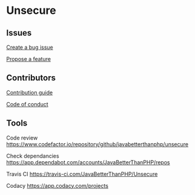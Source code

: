 # Unsecure

## Issues

[Create a bug issue](https://github.com/kevinlonguet/Unsecure/issues/new?template=bug_issue.md)

[Propose a feature](https://github.com/kevinlonguet/Unsecure/issues/new?feature_issue.md)

## Contributors

[Contribution guide](https://github.com/JavaBetterThanPHP/Unsecure/blob/master/CONTRIBUTING.md)  

[Code of conduct](https://github.com/JavaBetterThanPHP/Unsecure/blob/master/CODE_OF_CONDUCT.rst)  

## Tools
 
 Code review
 https://www.codefactor.io/repository/github/javabetterthanphp/unsecure
 
 Check dependancies
 https://app.dependabot.com/accounts/JavaBetterThanPHP/repos
 
 Travis CI 
 https://travis-ci.com/JavaBetterThanPHP/Unsecure
 
 Codacy 
 https://app.codacy.com/projects
